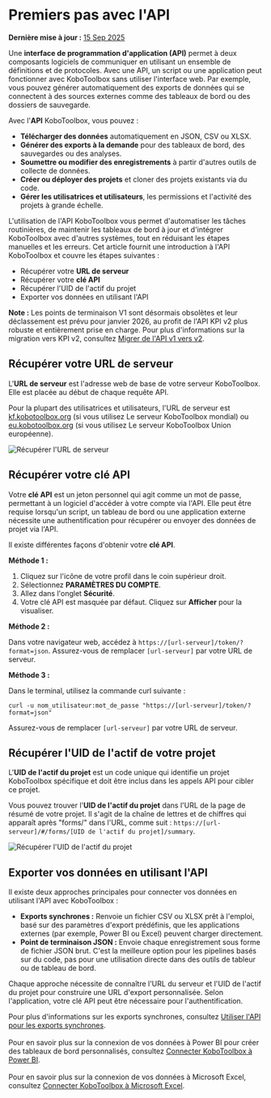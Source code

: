 # Premiers pas avec l'API
**Dernière mise à jour :** <a href="https://github.com/kobotoolbox/docs/blob/24c740499cf305ed0e9bece1dde237b9b23a05c0/source/api.md" class="reference">15 Sep 2025</a>

Une **interface de programmation d'application (API)** permet à deux composants logiciels de communiquer en utilisant un ensemble de définitions et de protocoles. Avec une API, un script ou une application peut fonctionner avec KoboToolbox sans utiliser l'interface web. Par exemple, vous pouvez générer automatiquement des exports de données qui se connectent à des sources externes comme des tableaux de bord ou des dossiers de sauvegarde.

Avec l'**API** KoboToolbox, vous pouvez :

- **Télécharger des données** automatiquement en JSON, CSV ou XLSX.
- **Générer des exports à la demande** pour des tableaux de bord, des sauvegardes ou des analyses.
- **Soumettre ou modifier des enregistrements** à partir d'autres outils de collecte de données.
- **Créer ou déployer des projets** et cloner des projets existants via du code.
- **Gérer les utilisatrices et utilisateurs**, les permissions et l'activité des projets à grande échelle.

L'utilisation de l'API KoboToolbox vous permet d'automatiser les tâches routinières, de maintenir les tableaux de bord à jour et d'intégrer KoboToolbox avec d'autres systèmes, tout en réduisant les étapes manuelles et les erreurs. Cet article fournit une introduction à l'API KoboToolbox et couvre les étapes suivantes :

- Récupérer votre **URL de serveur**
- Récupérer votre **clé API**
- Récupérer l'UID de l'actif du projet
- Exporter vos données en utilisant l'API

<p class="note">
    <strong>Note :</strong> Les points de terminaison V1 sont désormais obsolètes et leur déclassement est prévu pour janvier 2026, au profit de l'API KPI v2 plus robuste et entièrement prise en charge. Pour plus d'informations sur la migration vers KPI v2, consultez <a href="https://support.kobotoolbox.org/migrating_api.html">Migrer de l'API v1 vers v2</a>.
</p>

## Récupérer votre URL de serveur
L'**URL de serveur** est l'adresse web de base de votre serveur KoboToolbox. Elle est placée au début de chaque requête API.

Pour la plupart des utilisatrices et utilisateurs, l'URL de serveur est [kf.kobotoolbox.org](https://kf.kobotoolbox.org/) (si vous utilisez Le serveur KoboToolbox mondial) ou [eu.kobotoolbox.org](https://eu.kobotoolbox.org/) (si vous utilisez Le serveur KoboToolbox Union européenne).

![Récupérer l'URL de serveur](images/api/server_URL.png)

## Récupérer votre clé API
Votre **clé API** est un jeton personnel qui agit comme un mot de passe, permettant à un logiciel d'accéder à votre compte via l'API. Elle peut être requise lorsqu'un script, un tableau de bord ou une application externe nécessite une authentification pour récupérer ou envoyer des données de projet via l'API.

Il existe différentes façons d'obtenir votre **clé API**.

**Méthode 1 :**

1. Cliquez sur l'icône de votre profil dans le coin supérieur droit.
2. Sélectionnez **PARAMÈTRES DU COMPTE**.
3. Allez dans l'onglet **Sécurité**.
4. Votre clé API est masquée par défaut. Cliquez sur **Afficher** pour la visualiser.

**Méthode 2 :**

Dans votre navigateur web, accédez à `https://[url-serveur]/token/?format=json`. Assurez-vous de remplacer `[url-serveur]` par votre URL de serveur.

**Méthode 3 :**

Dans le terminal, utilisez la commande curl suivante :

`curl -u nom_utilisateur:mot_de_passe "https://[url-serveur]/token/?format=json"`

Assurez-vous de remplacer `[url-serveur]` par votre URL de serveur.

## Récupérer l'UID de l'actif de votre projet

L'**UID de l'actif du projet** est un code unique qui identifie un projet KoboToolbox spécifique et doit être inclus dans les appels API pour cibler ce projet.

Vous pouvez trouver l'**UID de l'actif du projet** dans l'URL de la page de résumé de votre projet. Il s'agit de la chaîne de lettres et de chiffres qui apparaît après "forms/" dans l'URL, comme suit : `https://[url-serveur]/#/forms/[UID de l'actif du projet]/summary`.

![Récupérer l'UID de l'actif du projet](images/api/project_UID.png)

## Exporter vos données en utilisant l'API

Il existe deux approches principales pour connecter vos données en utilisant l'API avec KoboToolbox :

- **Exports synchrones :** Renvoie un fichier CSV ou XLSX prêt à l'emploi, basé sur des paramètres d'export prédéfinis, que les applications externes (par exemple, Power BI ou Excel) peuvent charger directement.
- **Point de terminaison JSON :** Envoie chaque enregistrement sous forme de fichier JSON brut. C'est la meilleure option pour les pipelines basés sur du code, pas pour une utilisation directe dans des outils de tableur ou de tableau de bord.

Chaque approche nécessite de connaître l'URL du serveur et l'UID de l'actif du projet pour construire une URL d'export personnalisée. Selon l'application, votre clé API peut être nécessaire pour l'authentification.

<p class="note">
    Pour plus d'informations sur les exports synchrones, consultez <a href="https://support.kobotoolbox.org/synchronous_exports.html">Utiliser l'API pour les exports synchrones</a>.
<br><br>
Pour en savoir plus sur la connexion de vos données à Power BI pour créer des tableaux de bord personnalisés, consultez <a href="https://support.kobotoolbox.org/pulling_data_into_powerbi.html">Connecter KoboToolbox à Power BI</a>.
<br><br>
Pour en savoir plus sur la connexion de vos données à Microsoft Excel, consultez <a href="https://support.kobotoolbox.org/pulling_data_into_excelquery.html">Connecter KoboToolbox à Microsoft Excel</a>.
</p>